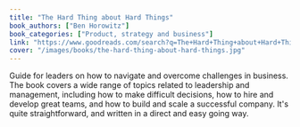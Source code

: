 ```yaml
---
title: "The Hard Thing about Hard Things"
book_authors: ["Ben Horowitz"]
book_categories: ["Product, strategy and business"]
link: "https://www.goodreads.com/search?q=The+Hard+Thing+about+Hard+Things+Ben+Horowitz"
cover: "/images/books/the-hard-thing-about-hard-things.jpg"
---
```


Guide for leaders on how to navigate and overcome challenges in business. The book covers a wide range of topics related to leadership and management, including how to make difficult decisions, how to hire and develop great teams, and how to build and scale a successful company. It's quite straightforward, and written in a direct and easy going way.